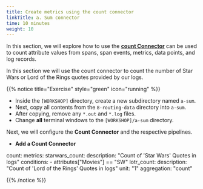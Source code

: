 ```yaml
---
title: Create metrics using the count connector
linkTitle: a. Sum connector
time: 10 minutes
weight: 10
---
```


In this section, we will explore how to use the [**count Connector**](https://docs.splunk.com/observability/en/gdi/opentelemetry/components/count-connector.html) can be used to count attribute values from spans, span events, metrics, data points, and log records.

In this section we will use the count connector to count the number of Star Wars or Lord of the Rings quotes provided by our logs.

{{% notice title="Exercise" style="green" icon="running" %}}

- Inside the `[WORKSHOP]` directory, create a new subdirectory named `a-sum`.
- Next, copy all contents from the `8-routing-data` directory into `a-sum`.
- After copying, remove any `*.out` and `*.log` files.
- Change **all** terminal windows to the `[WORKSHOP]/a-sum` directory.

Next, we will configure the **Count Connector** and the respective pipelines.

- **Add a Count Connector**

count:
    metrics:
      starwars_count:
        description: "Count of 'Star Wars' Quotes in logs"
        conditions:
        - attributes["Movies"] == "SW"
      lotr_count:
        description: "Count of 'Lord of the Rings' Quotes in logs"
        unit: "1"
        aggregation: "count"

{{% /notice %}}